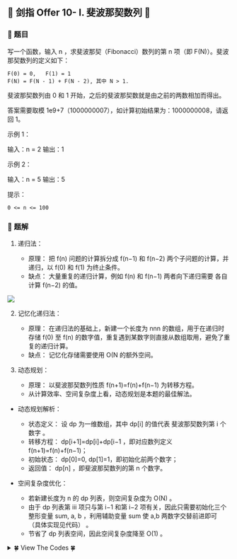 ## &#127800; 剑指 Offer 10- I. 斐波那契数列 &#127800;

### &#127826; 题目
写一个函数，输入 n ，求斐波那契（Fibonacci）数列的第 n 项（即 F(N)）。斐波那契数列的定义如下：
```
F(0) = 0,   F(1) = 1
F(N) = F(N - 1) + F(N - 2), 其中 N > 1.
```
斐波那契数列由 0 和 1 开始，之后的斐波那契数就是由之前的两数相加而得出。

答案需要取模 1e9+7（1000000007），如计算初始结果为：1000000008，请返回 1。

示例 1：

输入：n = 2
输出：1

示例 2：

输入：n = 5
输出：5

提示：

   `0 <= n <= 100`

### &#127826; 题解

1. 递归法：

    - 原理： 把 f(n) 问题的计算拆分成 f(n−1) 和 f(n−2) 两个子问题的计算，并递归，以 f(0) 和 f(1) 为终止条件。
    - 缺点： 大量重复的递归计算，例如 f(n) 和 f(n−1) 两者向下递归需要 各自计算 f(n−2) 的值。

![](http://lc-dDwI9S44.cn-n1.lcfile.com/P6LfQ4WPh1p0UjJxxjwkV8MDxP7Wn2uG/recursive.png)

2. 记忆化递归法：

    - 原理： 在递归法的基础上，新建一个长度为 nnn 的数组，用于在递归时存储 f(0) 至 f(n) 的数字值，重复遇到某数字则直接从数组取用，避免了重复的递归计算。
    - 缺点： 记忆化存储需要使用 O(N 的额外空间。

3. 动态规划：

    - 原理： 以斐波那契数列性质 f(n+1)=f(n)+f(n−1) 为转移方程。
    - 从计算效率、空间复杂度上看，动态规划是本题的最佳解法。

- 动态规划解析：
    - 状态定义： 设 dp 为一维数组，其中 dp[i] 的值代表 斐波那契数列第 i 个数字 。
    - 转移方程： dp[i+1]=dp[i]+dp[i−1 ，即对应数列定义 f(n+1)=f(n)+f(n−1)；
    - 初始状态： dp[0]=0, dp[1]=1，即初始化前两个数字；
    - 返回值： dp[n] ，即斐波那契数列的第 n 个数字。

- 空间复杂度优化：
    - 若新建长度为 n 的 dp 列表，则空间复杂度为 O(N) 。
    - 由于 dp 列表第 iii 项只与第 i−1 和第 i−2 项有关，因此只需要初始化三个整形变量 sum, a, b ，利用辅助变量 sum 使 a,b 两数字交替前进即可 （具体实现见代码） 。
    - 节省了 dp 列表空间，因此空间复杂度降至 O(1) 。


<details>
<summary>&#127808; View The Codes &#127808;</summary>

```java
class Solution {
    public int fib(int n) {
        int a = 0, b = 1, sum;
        for(int i = 0; i < n; i++){
            sum = (a + b) % 1000000007;
            a = b;
            b = sum;
        }
        return a;
    }
}
```
</details>

